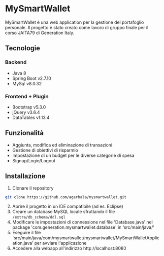 # MySmartWallet

MySmartWallet è una web application per la gestione del portafoglio personale. Il progetto è stato creato come lavoro di gruppo finale per il corso JAITA79 di Generation Italy.

## Tecnologie
### Backend
- Java 8
- Spring Boot v2.7.10
- MySql v8.0.32
### Frontend + Plugin
- Bootstrap v5.3.0
- jQuery v3.6.4
- DataTables v1.13.4

## Funzionalità

- Aggiunta, modifica ed eliminazione di transazioni
- Gestione di obiettivi di risparmio
- Impostazione di un budget per le diverse categorie di spesa
- Signup/Login/Logout

## Installazione

1. Clonare il repository
```bash
git clone https://github.com/agarbala/mysmartwallet.git
```
2. Aprire il progetto in un IDE compatibile (ad es. Eclipse)
3. Creare un database MySQL locale sfruttando il file `/extra/db_schema/ddl.sql` 
4. Modificare le impostazioni di connessione nel file 'Database.java' nel package 'com.generation.mysmartwallet.database' in 'src/main/java/'
5. Eseguire il file 'src/main/java/com/mysmartwallet/mysmartwallet/MySmartWalletApplication.java' per avviare l'applicazione
6. Accedere alla webapp all'indirizzo http://localhost:8080
